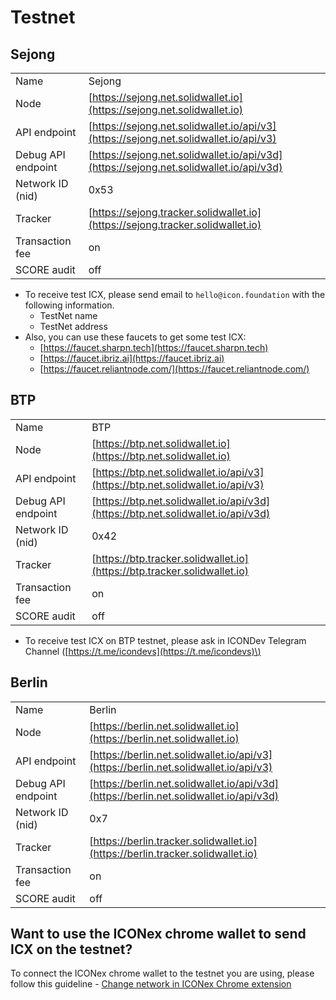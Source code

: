 # Testnet

## Sejong

| | |
| :--- | :--- |
| Name | Sejong |
| Node | [https://sejong.net.solidwallet.io](https://sejong.net.solidwallet.io) |
| API endpoint | [https://sejong.net.solidwallet.io/api/v3](https://sejong.net.solidwallet.io/api/v3) |
| Debug API endpoint | [https://sejong.net.solidwallet.io/api/v3d](https://sejong.net.solidwallet.io/api/v3d) |
| Network ID \(nid\) | 0x53 |
| Tracker | [https://sejong.tracker.solidwallet.io](https://sejong.tracker.solidwallet.io) |
| Transaction fee | on |
| SCORE audit | off |

* To receive test ICX, please send email to `hello@icon.foundation` with the following information.
  * TestNet name
  * TestNet address
* Also, you can use these faucets to get some test ICX: 
  * [https://faucet.sharpn.tech](https://faucet.sharpn.tech)
  * [https://faucet.ibriz.ai](https://faucet.ibriz.ai)
  * [https://faucet.reliantnode.com/](https://faucet.reliantnode.com/)

## BTP

| | |
| :--- | :--- |
| Name | BTP |
| Node | [https://btp.net.solidwallet.io](https://btp.net.solidwallet.io) |
| API endpoint | [https://btp.net.solidwallet.io/api/v3](https://btp.net.solidwallet.io/api/v3) |
| Debug API endpoint | [https://btp.net.solidwallet.io/api/v3d](https://btp.net.solidwallet.io/api/v3d) |
| Network ID \(nid\) | 0x42 |
| Tracker | [https://btp.tracker.solidwallet.io](https://btp.tracker.solidwallet.io) |
| Transaction fee | on |
| SCORE audit | off |

* To receive test ICX on BTP testnet, please ask in ICONDev Telegram Channel \([https://t.me/icondevs](https://t.me/icondevs)\)

## Berlin

| | |
| :--- | :--- |
| Name | Berlin |
| Node | [https://berlin.net.solidwallet.io](https://berlin.net.solidwallet.io) |
| API endpoint | [https://berlin.net.solidwallet.io/api/v3](https://berlin.net.solidwallet.io/api/v3) |
| Debug API endpoint | [https://berlin.net.solidwallet.io/api/v3d](https://berlin.net.solidwallet.io/api/v3d) |
| Network ID \(nid\) | 0x7 |
| Tracker | [https://berlin.tracker.solidwallet.io](https://berlin.tracker.solidwallet.io) |
| Transaction fee | on |
| SCORE audit | off |

## Want to use the ICONex chrome wallet to send ICX on the testnet?

To connect the ICONex chrome wallet to the testnet you are using, please follow this guideline - [Change network in ICONex Chrome extension](../../references/how-to/change-network-in-iconex.md)

